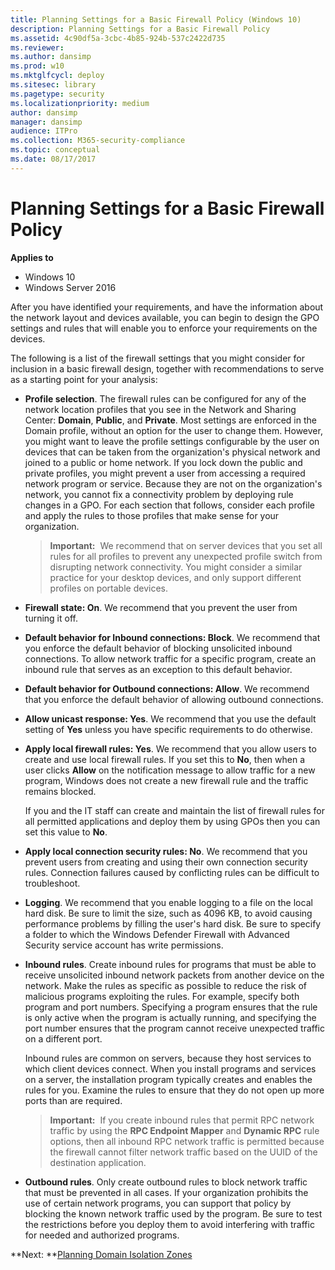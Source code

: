 ```yaml
---
title: Planning Settings for a Basic Firewall Policy (Windows 10)
description: Planning Settings for a Basic Firewall Policy
ms.assetid: 4c90df5a-3cbc-4b85-924b-537c2422d735
ms.reviewer: 
ms.author: dansimp
ms.prod: w10
ms.mktglfcycl: deploy
ms.sitesec: library
ms.pagetype: security
ms.localizationpriority: medium
author: dansimp
manager: dansimp
audience: ITPro
ms.collection: M365-security-compliance
ms.topic: conceptual
ms.date: 08/17/2017
---
```


# Planning Settings for a Basic Firewall Policy

**Applies to**
-   Windows 10
-   Windows Server 2016

After you have identified your requirements, and have the information about the network layout and devices available, you can begin to design the GPO settings and rules that will enable you to enforce your requirements on the devices.

The following is a list of the firewall settings that you might consider for inclusion in a basic firewall design, together with recommendations to serve as a starting point for your analysis:

-   **Profile selection**. The firewall rules can be configured for any of the network location profiles that you see in the Network and Sharing Center: **Domain**, **Public**, and **Private**. Most settings are enforced in the Domain profile, without an option for the user to change them. However, you might want to leave the profile settings configurable by the user on devices that can be taken from the organization's physical network and joined to a public or home network. If you lock down the public and private profiles, you might prevent a user from accessing a required network program or service. Because they are not on the organization's network, you cannot fix a connectivity problem by deploying rule changes in a GPO. For each section that follows, consider each profile and apply the rules to those profiles that make sense for your organization.

    >**Important:**  We recommend that on server devices that you set all rules for all profiles to prevent any unexpected profile switch from disrupting network connectivity. You might consider a similar practice for your desktop devices, and only support different profiles on portable devices.

-   **Firewall state: On**. We recommend that you prevent the user from turning it off.

-   **Default behavior for Inbound connections: Block**. We recommend that you enforce the default behavior of blocking unsolicited inbound connections. To allow network traffic for a specific program, create an inbound rule that serves as an exception to this default behavior.

-   **Default behavior for Outbound connections: Allow**. We recommend that you enforce the default behavior of allowing outbound connections.

-   **Allow unicast response: Yes**. We recommend that you use the default setting of **Yes** unless you have specific requirements to do otherwise.

-   **Apply local firewall rules: Yes**. We recommend that you allow users to create and use local firewall rules. If you set this to **No**, then when a user clicks **Allow** on the notification message to allow traffic for a new program, Windows does not create a new firewall rule and the traffic remains blocked.

    If you and the IT staff can create and maintain the list of firewall rules for all permitted applications and deploy them by using GPOs then you can set this value to **No**.

-   **Apply local connection security rules: No**. We recommend that you prevent users from creating and using their own connection security rules. Connection failures caused by conflicting rules can be difficult to troubleshoot.

-   **Logging**. We recommend that you enable logging to a file on the local hard disk. Be sure to limit the size, such as 4096 KB, to avoid causing performance problems by filling the user's hard disk. Be sure to specify a folder to which the Windows Defender Firewall with Advanced Security service account has write permissions.

-   **Inbound rules**. Create inbound rules for programs that must be able to receive unsolicited inbound network packets from another device on the network. Make the rules as specific as possible to reduce the risk of malicious programs exploiting the rules. For example, specify both program and port numbers. Specifying a program ensures that the rule is only active when the program is actually running, and specifying the port number ensures that the program cannot receive unexpected traffic on a different port.

    Inbound rules are common on servers, because they host services to which client devices connect. When you install programs and services on a server, the installation program typically creates and enables the rules for you. Examine the rules to ensure that they do not open up more ports than are required.

    >**Important:**  If you create inbound rules that permit RPC network traffic by using the **RPC Endpoint Mapper** and **Dynamic RPC** rule options, then all inbound RPC network traffic is permitted because the firewall cannot filter network traffic based on the UUID of the destination application.

-   **Outbound rules**. Only create outbound rules to block network traffic that must be prevented in all cases. If your organization prohibits the use of certain network programs, you can support that policy by blocking the known network traffic used by the program. Be sure to test the restrictions before you deploy them to avoid interfering with traffic for needed and authorized programs.

**Next: **[Planning Domain Isolation Zones](planning-domain-isolation-zones.md)
